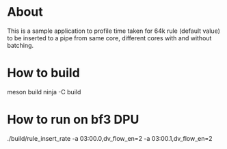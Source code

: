 # About
This is a sample application to profile time taken for 64k rule (default value) to be inserted to a pipe from same core, different cores with and without batching.

# How to build
meson build
ninja -C build

# How to run on bf3 DPU
./build/rule_insert_rate -a 03:00.0,dv_flow_en=2 -a 03:00.1,dv_flow_en=2
